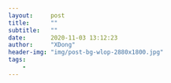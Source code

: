 ```yaml
---
layout:     post
title:      ""
subtitle:   ""
date:       2020-11-03 13:12:23
author:     "XDong"
header-img: "img/post-bg-wlop-2880x1800.jpg"
tags:
    - 
---
```

